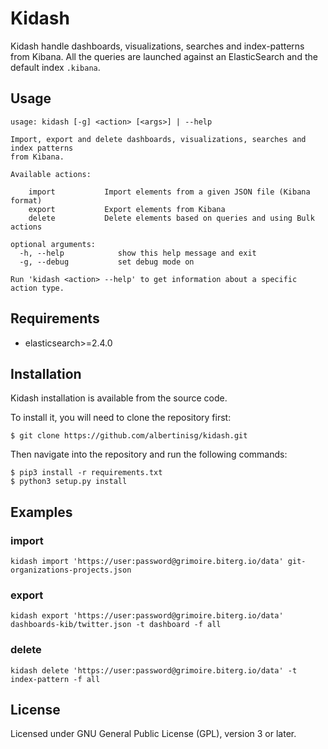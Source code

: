 # Kidash

Kidash handle dashboards, visualizations, searches and index-patterns from Kibana.
All the queries are launched against an ElasticSearch and the default index `.kibana`.

## Usage

```
usage: kidash [-g] <action> [<args>] | --help

Import, export and delete dashboards, visualizations, searches and index patterns
from Kibana.

Available actions:

    import           Import elements from a given JSON file (Kibana format)
    export           Export elements from Kibana
    delete           Delete elements based on queries and using Bulk actions

optional arguments:
  -h, --help            show this help message and exit
  -g, --debug           set debug mode on

Run 'kidash <action> --help' to get information about a specific action type.
```

## Requirements

* elasticsearch>=2.4.0

## Installation

Kidash installation is available from the source code.

To install it, you will need to clone the repository first:

```
$ git clone https://github.com/albertinisg/kidash.git
```

Then navigate into the repository and run the following commands:

```
$ pip3 install -r requirements.txt
$ python3 setup.py install
```

## Examples

### import

```
kidash import 'https://user:password@grimoire.biterg.io/data' git-organizations-projects.json
```

### export

```
kidash export 'https://user:password@grimoire.biterg.io/data' dashboards-kib/twitter.json -t dashboard -f all
```

### delete

```
kidash delete 'https://user:password@grimoire.biterg.io/data' -t index-pattern -f all
```

## License

Licensed under GNU General Public License (GPL), version 3 or later.
